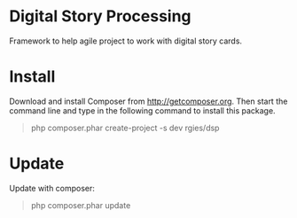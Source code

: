 Digital Story Processing
===============================

Framework to help agile project to work with digital story cards.


Install
========

Download and install Composer from http://getcomposer.org.
Then start the command line and type in the following command to install this package.

> php composer.phar create-project -s dev rgies/dsp


Update
========

Update with composer:

> php composer.phar update
